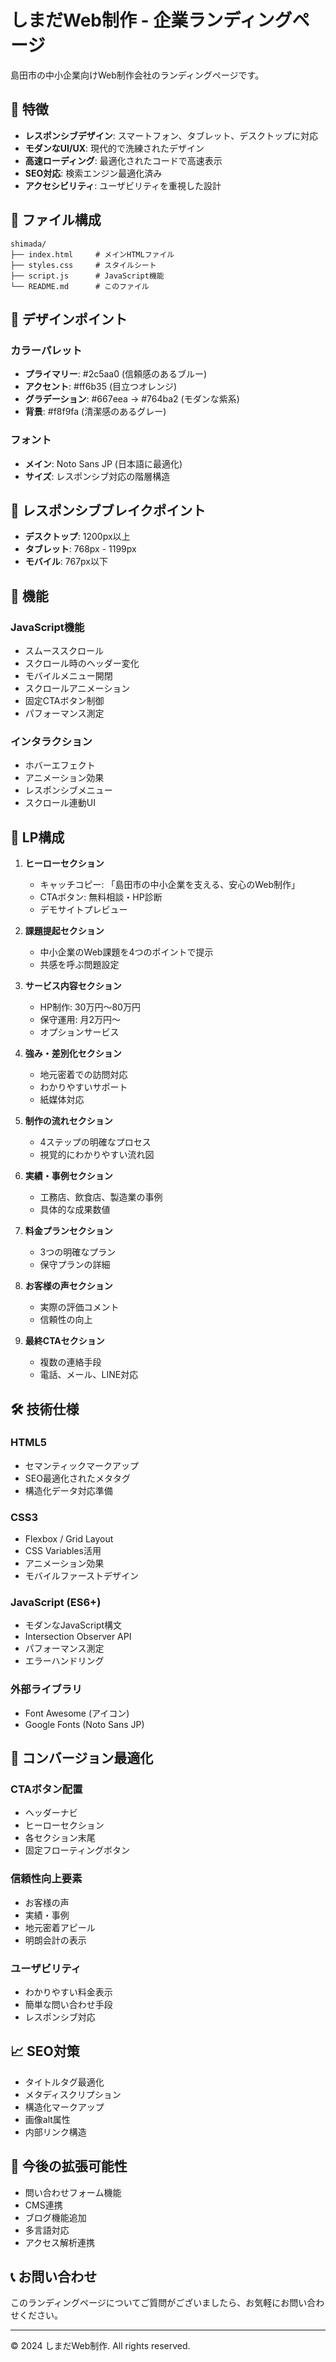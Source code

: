 # しまだWeb制作 - 企業ランディングページ

島田市の中小企業向けWeb制作会社のランディングページです。

## 🚀 特徴

- **レスポンシブデザイン**: スマートフォン、タブレット、デスクトップに対応
- **モダンなUI/UX**: 現代的で洗練されたデザイン
- **高速ローディング**: 最適化されたコードで高速表示
- **SEO対応**: 検索エンジン最適化済み
- **アクセシビリティ**: ユーザビリティを重視した設計

## 📁 ファイル構成

```
shimada/
├── index.html     # メインHTMLファイル
├── styles.css     # スタイルシート
├── script.js      # JavaScript機能
└── README.md      # このファイル
```

## 🎨 デザインポイント

### カラーパレット
- **プライマリー**: #2c5aa0 (信頼感のあるブルー)
- **アクセント**: #ff6b35 (目立つオレンジ)
- **グラデーション**: #667eea → #764ba2 (モダンな紫系)
- **背景**: #f8f9fa (清潔感のあるグレー)

### フォント
- **メイン**: Noto Sans JP (日本語に最適化)
- **サイズ**: レスポンシブ対応の階層構造

## 📱 レスポンシブブレイクポイント

- **デスクトップ**: 1200px以上
- **タブレット**: 768px - 1199px
- **モバイル**: 767px以下

## 🔧 機能

### JavaScript機能
- スムーススクロール
- スクロール時のヘッダー変化
- モバイルメニュー開閉
- スクロールアニメーション
- 固定CTAボタン制御
- パフォーマンス測定

### インタラクション
- ホバーエフェクト
- アニメーション効果
- レスポンシブメニュー
- スクロール連動UI

## 🎯 LP構成

1. **ヒーローセクション**
   - キャッチコピー: 「島田市の中小企業を支える、安心のWeb制作」
   - CTAボタン: 無料相談・HP診断
   - デモサイトプレビュー

2. **課題提起セクション**
   - 中小企業のWeb課題を4つのポイントで提示
   - 共感を呼ぶ問題設定

3. **サービス内容セクション**
   - HP制作: 30万円〜80万円
   - 保守運用: 月2万円〜
   - オプションサービス

4. **強み・差別化セクション**
   - 地元密着での訪問対応
   - わかりやすいサポート
   - 紙媒体対応

5. **制作の流れセクション**
   - 4ステップの明確なプロセス
   - 視覚的にわかりやすい流れ図

6. **実績・事例セクション**
   - 工務店、飲食店、製造業の事例
   - 具体的な成果数値

7. **料金プランセクション**
   - 3つの明確なプラン
   - 保守プランの詳細

8. **お客様の声セクション**
   - 実際の評価コメント
   - 信頼性の向上

9. **最終CTAセクション**
   - 複数の連絡手段
   - 電話、メール、LINE対応

## 🛠️ 技術仕様

### HTML5
- セマンティックマークアップ
- SEO最適化されたメタタグ
- 構造化データ対応準備

### CSS3
- Flexbox / Grid Layout
- CSS Variables活用
- アニメーション効果
- モバイルファーストデザイン

### JavaScript (ES6+)
- モダンなJavaScript構文
- Intersection Observer API
- パフォーマンス測定
- エラーハンドリング

### 外部ライブラリ
- Font Awesome (アイコン)
- Google Fonts (Noto Sans JP)

## 🎯 コンバージョン最適化

### CTAボタン配置
- ヘッダーナビ
- ヒーローセクション
- 各セクション末尾
- 固定フローティングボタン

### 信頼性向上要素
- お客様の声
- 実績・事例
- 地元密着アピール
- 明朗会計の表示

### ユーザビリティ
- わかりやすい料金表示
- 簡単な問い合わせ手段
- レスポンシブ対応

## 📈 SEO対策

- タイトルタグ最適化
- メタディスクリプション
- 構造化マークアップ
- 画像alt属性
- 内部リンク構造

## 🚀 今後の拡張可能性

- 問い合わせフォーム機能
- CMS連携
- ブログ機能追加
- 多言語対応
- アクセス解析連携

## 📞 お問い合わせ

このランディングページについてご質問がございましたら、お気軽にお問い合わせください。

---

© 2024 しまだWeb制作. All rights reserved.
